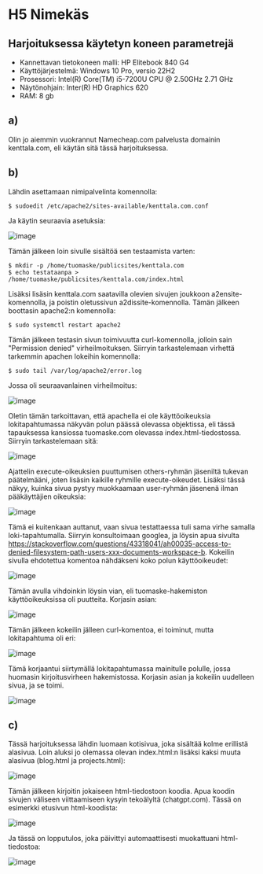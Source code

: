 # H5 Nimekäs


## Harjoituksessa käytetyn koneen parametrejä

- Kannettavan tietokoneen malli: HP Elitebook 840 G4
- Käyttöjärjestelmä: Windows 10 Pro, versio 22H2
- Prosessori: Intel(R) Core(TM) i5-7200U CPU @ 2.50GHz 2.71 GHz
- Näytönohjain: Inter(R) HD Graphics 620
- RAM: 8 gb



## a)

Olin jo aiemmin vuokrannut Namecheap.com palvelusta domainin kenttala.com, eli käytän sitä tässä harjoituksessa.

## b)

Lähdin asettamaan nimipalvelinta komennolla:

    $ sudoedit /etc/apache2/sites-available/kenttala.com.conf

Ja käytin seuraavia asetuksia:

![image](https://github.com/user-attachments/assets/cdfb3f66-cc90-4060-82ae-c4cea3e8ebf7)

Tämän jälkeen loin sivulle sisältöä sen testaamista varten:

    $ mkdir -p /home/tuomaske/publicsites/kenttala.com
    $ echo testataanpa > /home/tuomaske/publicsites/kenttala.com/index.html

Lisäksi lisäsin kenttala.com saatavilla olevien sivujen joukkoon a2ensite-komennolla, ja poistin oletussivun a2dissite-komennolla. 
Tämän jälkeen boottasin apache2:n komennolla:

    $ sudo systemctl restart apache2

Tämän jälkeen testasin sivun toimivuutta curl-komennolla, jolloin sain "Permission denied" virheilmoituksen. Siirryin tarkastelemaan virhettä tarkemmin apachen lokeihin komennolla:

    $ sudo tail /var/log/apache2/error.log

Jossa oli seuraavanlainen virheilmoitus:

![image](https://github.com/user-attachments/assets/0fe01c61-5013-4540-9345-c6446f149016)

Oletin tämän tarkoittavan, että apachella ei ole käyttöoikeuksia lokitapahtumassa näkyvän polun päässä olevassa objektissa, eli tässä tapauksessa kansiossa tuomaske.com olevassa index.html-tiedostossa. Siirryin tarkastelemaan sitä:

![image](https://github.com/user-attachments/assets/07217239-54a0-42a4-85f5-f4b63923c965)

Ajattelin execute-oikeuksien puuttumisen others-ryhmän jäseniltä tukevan päätelmääni, joten lisäsin kaikille ryhmille execute-oikeudet. Lisäksi tässä näkyy, kuinka sivua pystyy muokkaamaan user-ryhmän jäsenenä ilman pääkäyttäjien oikeuksia:

![image](https://github.com/user-attachments/assets/42328c82-fbc5-47b6-ae25-653ec4f611d1)

Tämä ei kuitenkaan auttanut, vaan sivua testattaessa tuli sama virhe samalla loki-tapahtumalla. Siirryin konsultoimaan googlea, ja löysin apua sivulta https://stackoverflow.com/questions/43318041/ah00035-access-to-denied-filesystem-path-users-xxx-documents-workspace-b. Kokeilin sivulla ehdotettua komentoa nähdäkseni koko polun käyttöoikeudet:

![image](https://github.com/user-attachments/assets/fc002343-57f0-4cf1-ac4d-e983604688dc)

Tämän avulla vihdoinkin löysin vian, eli tuomaske-hakemiston käyttöoikeuksissa oli puutteita. Korjasin asian:

![image](https://github.com/user-attachments/assets/888dad1e-b1b9-45d5-8f26-0a7d76d75369)

Tämän jälkeen kokeilin jälleen curl-komentoa, ei toiminut, mutta lokitapahtuma oli eri:

![image](https://github.com/user-attachments/assets/7351ce6d-8ac2-4365-8cbb-adb584f697d7)

Tämä korjaantui siirtymällä lokitapahtumassa mainitulle polulle, jossa huomasin kirjoitusvirheen hakemistossa. Korjasin asian ja kokeilin uudelleen sivua, ja se toimi.

![image](https://github.com/user-attachments/assets/eb0c4842-8471-429a-b258-6c9c7eac12cf)


## c)

Tässä harjoituksessa lähdin luomaan kotisivua, joka sisältää kolme erillistä alasivua. Loin aluksi jo olemassa olevan index.html:n lisäksi kaksi muuta alasivua (blog.html ja projects.html):

![image](https://github.com/user-attachments/assets/deab6018-9845-4d04-8550-d0716a24467d)

Tämän jälkeen kirjoitin jokaiseen html-tiedostoon koodia. Apua koodin sivujen väliseen viittaamiseen kysyin tekoälyltä (chatgpt.com). Tässä on esimerkki etusivun html-koodista:

![image](https://github.com/user-attachments/assets/cca3b253-c808-4745-a6f1-bc950b7429ea)

Ja tässä on lopputulos, joka päivittyi automaattisesti muokattuani html-tiedostoa:

![image](https://github.com/user-attachments/assets/5a7c54aa-19ba-4e77-9925-40d18ea2c0ed)









